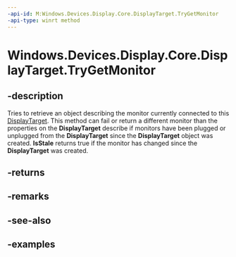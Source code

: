 ```yaml
---
-api-id: M:Windows.Devices.Display.Core.DisplayTarget.TryGetMonitor
-api-type: winrt method
---
```


<!-- Method syntax.
public DisplayMonitor DisplayTarget.TryGetMonitor()
-->

# Windows.Devices.Display.Core.DisplayTarget.TryGetMonitor

## -description
Tries to retrieve an object describing the monitor currently connected to this [DisplayTarget](displaytarget.md). This method can fail or return a different monitor than the properties on the **DisplayTarget** describe if monitors have been plugged or unplugged from the **DisplayTarget** since the **DisplayTarget** object was created. **IsStale** returns true if the monitor has changed since the **DisplayTarget** was created.

## -returns

## -remarks

## -see-also

## -examples
